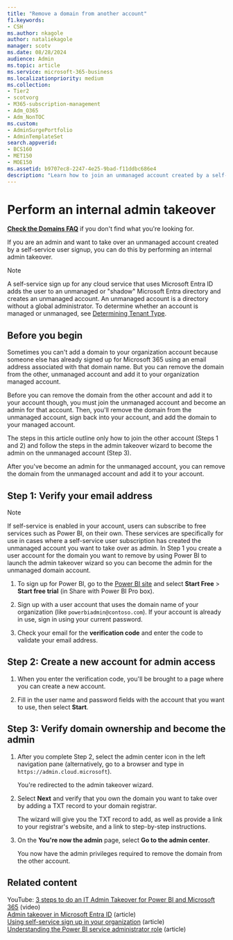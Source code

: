 ```yaml
---
title: "Remove a domain from another account"
f1.keywords:
- CSH
ms.author: nkagole
author: nataliekagole
manager: scotv
ms.date: 08/28/2024
audience: Admin
ms.topic: article
ms.service: microsoft-365-business
ms.localizationpriority: medium
ms.collection: 
- Tier2
- scotvorg
- M365-subscription-management 
- Adm_O365
- Adm_NonTOC
ms.custom: 
- AdminSurgePortfolio
- AdminTemplateSet
search.appverid:
- BCS160
- MET150
- MOE150
ms.assetid: b9707ec8-2247-4e25-9bad-f11ddbc686e4
description: "Learn how to join an unmanaged account created by a self-service user signup in Microsoft 365."
---
```


# Perform an internal admin takeover

 **[Check the Domains FAQ](../setup/domains-faq.yml)** if you don't find what you're looking for.

If you are an admin and want to take over an unmanaged account created by a self-service user signup, you can do this by performing an internal admin takeover.

> [!NOTE]
> A self-service sign up for any cloud service that uses Microsoft Entra ID adds the user to an unmanaged or "shadow" Microsoft Entra directory and creates an unmanaged account. An unmanaged account is a directory without a global administrator. To determine whether an account is managed or unmanaged, see [Determining Tenant Type](/power-platform/admin/powerapps-gdpr-dsr-guide-systemlogs#determining-tenant-type). 
  
## Before you begin

Sometimes you can't add a domain to your organization account because someone else has already signed up for Microsoft 365 using an email address associated with that domain name. But you can remove the domain from the other, unmanaged account and add it to your organization managed account.

Before you can remove the domain from the other account and add it to your account though, you must join the unmanaged account and become an admin for that account. Then, you'll remove the domain from the unmanaged account, sign back into your account, and add the domain to your managed account.

The steps in this article outline only how to join the other account (Steps 1 and 2) and follow the steps in the admin takeover wizard to become the admin on the unmanaged account (Step 3).

After you've become an admin for the unmanaged account, you can remove the domain from the unmanaged account and add it to your account. 

## Step 1: Verify your email address

> [!NOTE]
> If self-service is enabled in your account, users can subscribe to free services such as Power BI, on their own. These services are specifically for use in cases where a self-service user subscription has created the unmanaged account you want to take over as admin. In Step 1 you create a user account for the domain you want to remove by using Power BI to launch the admin takeover wizard so you can become the admin for the unmanaged domain account.

1. To sign up for Power BI, go to the [Power BI site](https://powerbi.com) and select **Start Free** > **Start free trial** (in Share with Power BI Pro box). 

2. Sign up with a user account that uses the domain name of your organization (like `powerbiadmin@contoso.com`). If your account is already in use, sign in using your current password.

3. Check your email for the **verification code** and enter the code to validate your email address.

## Step 2: Create a new account for admin access

1. When you enter the verification code, you'll be brought to a page where you can create a new account.

2. Fill in the user name and password fields with the account that you want to use, then select **Start**.

## Step 3: Verify domain ownership and become the admin

1. After you complete Step 2, select the admin center icon in the left navigation pane (alternatively, go to a browser and type in `https://admin.cloud.microsoft`).

    You're redirected to the admin takeover wizard.

1. Select **Next** and verify that you own the domain you want to take over by adding a TXT record to your domain registrar. 

    The wizard will give you the TXT record to add, as well as provide a link to your registrar's website, and a link to step-by-step instructions.

1. On the **You're now the admin** page, select **Go to the admin center**.

    You now have the admin privileges required to remove the domain from the other account. 
## Related content

YouTube: [3 steps to do an IT Admin Takeover for Power BI and Microsoft 365](https://www.youtube.com/watch?v=xt5EsrQBZZk) (video)\
[Admin takeover in Microsoft Entra ID](/azure/active-directory/users-groups-roles/domains-admin-takeover) (article)\
[Using self-service sign up in your organization](self-service-sign-up.md) (article)\
[Understanding the Power BI service administrator role](/power-bi/service-admin-role) (article)
